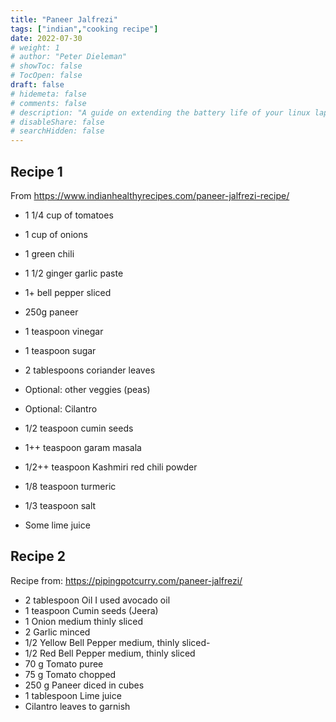 ```yaml
---
title: "Paneer Jalfrezi"
tags: ["indian","cooking recipe"]
date: 2022-07-30
# weight: 1
# author: "Peter Dieleman"
# showToc: false
# TocOpen: false
draft: false
# hidemeta: false
# comments: false
# description: "A guide on extending the battery life of your linux laptop"
# disableShare: false
# searchHidden: false
---
```


## Recipe 1

From <https://www.indianhealthyrecipes.com/paneer-jalfrezi-recipe/>

- 1 1/4 cup of tomatoes
- 1 cup of onions
- 1 green chili
- 1 1/2 ginger garlic paste
- 1+ bell pepper sliced
- 250g paneer
- 1 teaspoon vinegar
- 1 teaspoon sugar
- 2 tablespoons coriander leaves
- Optional: other veggies (peas)
- Optional: Cilantro


- 1/2 teaspoon cumin seeds
- 1++ teaspoon garam masala
- 1/2++ teaspoon Kashmiri red chili powder
- 1/8 teaspoon turmeric
- 1/3 teaspoon salt
- Some lime juice


## Recipe 2

Recipe from: <https://pipingpotcurry.com/paneer-jalfrezi/>

- 2 tablespoon Oil I used avocado oil
- 1 teaspoon Cumin seeds (Jeera)
- 1 Onion medium thinly sliced
- 2 Garlic minced
- 1/2 Yellow Bell Pepper medium, thinly sliced-
- 1/2 Red Bell Pepper medium, thinly sliced
- 70 g Tomato puree
- 75 g Tomato chopped
- 250 g Paneer diced in cubes
- 1 tablespoon Lime juice
- Cilantro leaves to garnish

